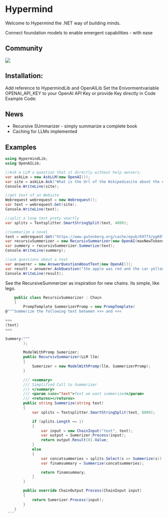 # Hypermind
Welcome to Hypermind the .NET way of building minds.

Connect foundation models to enable emergent capabilities - with ease

## Community 

[![](https://dcbadge.vercel.app/api/server/6teaRCtD?style=flat)](https://discord.gg/6teaRCtD)
##  Installation: 
Add reference to HypermindLib and OpenAILib
 Set the Enivormentvariable OPENAI_API_KEY to your OpenAI API Key or provide Key directly in Code
Example Code:

## News
* Recursive SUmmarizer - simply summarize a complete book
* Caching for LLMs implemented

## Examples

```csharp
using HypermindLib;
using OpenAILib;

//Ask a LLM a question that it directly without help awnsers.
var askLLm = new AskLLM(new OpenAI());
var site = askLLm.Ask("What is the Url of the Wikipediasite about the element gold?");
Console.WriteLine(site);

//get text of an Website
Webrequest webrequest = new Webrequest();
var text = webrequest.Get(site);
Console.WriteLine(text);

//split a long text prety smartly
var splits = Textsplitter.SmartStringSplit(text, 4000);

//summarize a novel
text = webrequest.Get("https://www.gutenberg.org/cache/epub/69773/pg69773-images.html");
var recursivSummerizer = new RecursivSummarizer(new OpenAI(maxNewTokens:500));
var summery = recursivSummerizer.Summerize(text);
Console.WriteLine(summery);

//ask questions about a text
var answerer = new AnswerQuestionAboutText(new OpenAI());
var result = answerer.AskQuestion("the apple was red and the car yellow","what color was the apple?");
Console.WriteLine(result);

```

See the RecursiveSummerizer as inspiration for new chains. Its simple, like lego.

```csharp
    public class RecursivSummarizer : Chain
    {
        PrompTemplate SummerizerPromp = new PrompTemplate(
@"""Summerize the following text between >>> and <<< 

>>>
{text}
<<<

Summery:"""
        );

        ModelWithPromp Sumerizer;
        public RecursivSummarizer(LLM llm)
        {
            Sumerizer = new ModelWithPromp(llm, SummerizerPromp);
        }

        /// <summary>
        /// Simplified Call to Summerizer
        /// </summary>
        /// <param name="text">Text we want summerized</param>
        /// <returns></returns>
        public string Summerize(string text)
        {
            var splits = Textsplitter.SmartStringSplit(text, 8000);

            if (splits.Length == 1)
            {
                var input = new ChainInput("text", text);
                var output = Sumerizer.Process(input);
                return output.Result[0].Value;
            }
            else
            {
                var concatsummeries = splits.Select(s => Summerize(s)).Aggregate("", (current, next) => { return current +" "+ next; });
                var finamsummary = Summerize(concatsummeries);

                return finamsummary;
            }
        }

        public override ChainOutput Process(ChainInput input)
        {
            return Sumerizer.Process(input);
        }
    }
 ´´´
 
